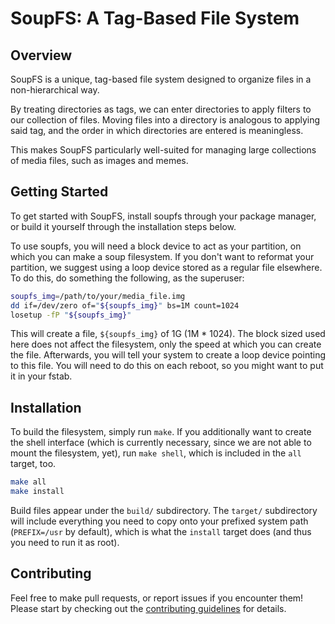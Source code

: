 # SoupFS: A Tag-Based File System

## Overview

SoupFS is a unique, tag-based file system designed to organize files in a non-hierarchical way.

By treating directories as tags, we can enter directories to apply filters to our collection of files. Moving files into a directory is analogous to applying said tag, and the order in which directories are entered is meaningless.

This makes SoupFS particularly well-suited for managing large collections of media files, such as images and memes.

## Getting Started

To get started with SoupFS, install soupfs through your package manager, or build it yourself through the installation steps below.

To use soupfs, you will need a block device to act as your partition, on which you can make a soup filesystem. If you don't want to reformat your partition, we suggest using a loop device stored as a regular file elsewhere. To do this, do something the following, as the superuser:

```sh
soupfs_img=/path/to/your/media_file.img
dd if=/dev/zero of="${soupfs_img}" bs=1M count=1024
losetup -fP "${soupfs_img}"
```

This will create a file, `${soupfs_img}` of 1G (1M * 1024). The block sized used here does not affect the filesystem, only the speed at which you can create the file. Afterwards, you will tell your system to create a loop device pointing to this file. You will need to do this on each reboot, so you might want to put it in your fstab.


## Installation

To build the filesystem, simply run `make`. If you additionally want to create the shell interface (which is currently necessary, since we are not able to mount the filesystem, yet), run `make shell`, which is included in the `all` target, too.

```sh
make all
make install
```

Build files appear under the `build/` subdirectory. The `target/` subdirectory will include everything you need to copy onto your prefixed system path (`PREFIX=/usr` by default), which is what the `install` target does (and thus you need to run it as root). 


## Contributing

Feel free to make pull requests, or report issues if you encounter them! Please start by checking out the  [contributing guidelines](CONTRIBUTING.md) for details.

